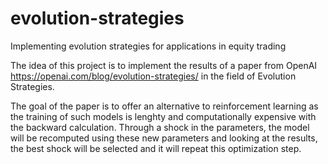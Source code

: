 # evolution-strategies
Implementing evolution strategies for applications in equity trading

The idea of this project is to implement the results of a paper from OpenAI https://openai.com/blog/evolution-strategies/ in the field of Evolution Strategies.

The goal of the paper is to offer an alternative to reinforcement learning as the training of such models is lenghty and computationally expensive with the backward calculation. Through a shock in the parameters, the model will be recomputed using these new parameters and looking at the results, the best shock will be selected and it will repeat this optimization step.
